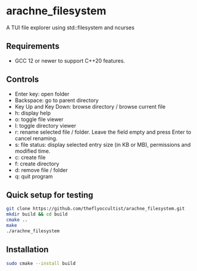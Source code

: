 # arachne_filesystem
A TUI file explorer using std::filesystem and ncurses

## Requirements

- GCC 12 or newer to support C++20 features.

## Controls

- Enter key: open folder
- Backspace: go to parent directory
- Key Up and Key Down: browse directory / browse current file
- h: display help
- o: toggle file viewer
- l: toggle directory viewer
- r: rename selected file / folder. Leave the field empty and press Enter to cancel renaming.
- s: file status: display selected entry size (in KB or MB), permissions and modified time.
- c: create file
- f: create directory
- d: remove file / folder
- q: quit program

## Quick setup for testing

```bash
git clone https://github.com/theflyoccultist/arachne_filesystem.git
mkdir build && cd build
cmake ..
make
./arachne_filesystem
```

## Installation

```bash
sudo cmake --install build
```
